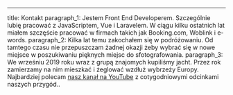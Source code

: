 ---
title: Kontakt
paragraph_1: Jestem Front End Developerem. Szczególnie lubię pracować z JavaScriptem, Vue i Laravelem. W ciągu kilku ostatnich lat miałem szczęście pracować w firmach takich jak Booking.com, Woblink i e-words.
paragraph_2: Kilka lat temu zakochałem się w podróżowaniu. Od tamtego czasu nie przepuszczam żadnej okazji żeby wybrać się w nowe miejsce w poszukiwaniu pięknych miejsc do sfotografowania.
paragraph_3: We wrześniu 2019 roku wraz z grupą znajomych kupiliśmy jacht. Przez rok zamierzamy na nim mieszkać i żeglować wzdłuż wybrzeży Europy. Najbardziej polecam <a href="#" class="underline hover:no-underline" target="_blank">nasz kanał na YouTube</a> z cotygodniowymi odcinkami naszych przygód..